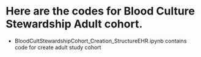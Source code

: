 # Here are the codes for Blood Culture Stewardship Adult cohort.
- BloodCultStewardshipCohort_Creation_StructureEHR.ipynb contains code for create adult study cohort
